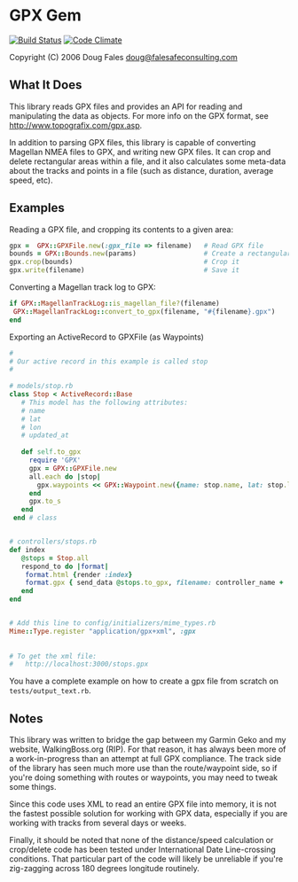 # GPX Gem

[<img src="https://travis-ci.org/andrewhao/gpx.svg" alt="Build Status" />](https://travis-ci.org/andrewhao/gpx)
[![Code Climate](https://codeclimate.com/github/andrewhao/gpx/badges/gpa.svg)](https://codeclimate.com/github/andrewhao/gpx)

Copyright (C) 2006 Doug Fales doug@falesafeconsulting.com

## What It Does

This library reads GPX files and provides an API for reading and manipulating
the data as objects.  For more info on the GPX format, see
http://www.topografix.com/gpx.asp.

In addition to parsing GPX files, this library is capable of converting
Magellan NMEA files to GPX, and writing new GPX files.  It can crop and delete
rectangular areas within a file, and it also calculates some meta-data about
the tracks and points in a file (such as distance, duration, average speed,
etc).

## Examples

Reading a GPX file, and cropping its contents to a given area:
```ruby
gpx =  GPX::GPXFile.new(:gpx_file => filename)   # Read GPX file
bounds = GPX::Bounds.new(params)                 # Create a rectangular area to crop
gpx.crop(bounds)                                 # Crop it
gpx.write(filename)                              # Save it
```

Converting a Magellan track log to GPX:
```ruby
if GPX::MagellanTrackLog::is_magellan_file?(filename)
 GPX::MagellanTrackLog::convert_to_gpx(filename, "#{filename}.gpx")
end
```

Exporting an ActiveRecord to GPXFile (as Waypoints)
```ruby
#
# Our active record in this example is called stop
#
 
# models/stop.rb 
class Stop < ActiveRecord::Base
   # This model has the following attributes:
   # name
   # lat
   # lon
   # updated_at
   
   def self.to_gpx
     require 'GPX'
     gpx = GPX::GPXFile.new
     all.each do |stop|
       gpx.waypoints << GPX::Waypoint.new({name: stop.name, lat: stop.lat, lon: stop.lon, time: stop.updated_at})
     end 
     gpx.to_s
   end
 end # class


# controllers/stops.rb
def index 
   @stops = Stop.all
   respond_to do |format|
    format.html {render :index}
    format.gpx { send_data @stops.to_gpx, filename: controller_name + '.gpx' }
   end
end


# Add this line to config/initializers/mime_types.rb
Mime::Type.register "application/gpx+xml", :gpx
  
 
# To get the xml file:
#   http://localhost:3000/stops.gpx
```

You have a complete example on how to create a gpx file from scratch on `tests/output_text.rb`.


## Notes

This library was written to bridge the gap between my Garmin Geko
and my website, WalkingBoss.org (RIP).  For that reason, it has always been more of a
work-in-progress than an attempt at full GPX compliance.  The track side of the
library has seen much more use than the route/waypoint side, so if you're doing
something with routes or waypoints, you may need to tweak some things.  

Since this code uses XML to read an entire GPX file into memory, it is not
the fastest possible solution for working with GPX data, especially if you are
working with tracks from several days or weeks.  

Finally, it should be noted that none of the distance/speed calculation or
crop/delete code has been tested under International Date Line-crossing
conditions.  That particular part of the code will likely be unreliable if
you're zig-zagging across 180 degrees longitude routinely.
